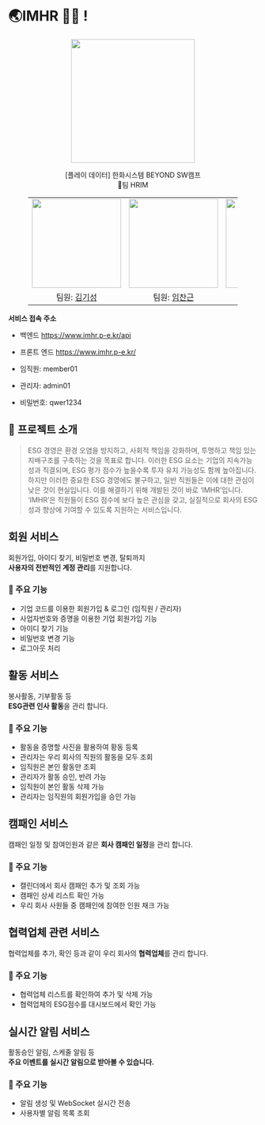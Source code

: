 # 🌏IMHR 🙋‍♂️ !
<p align="middle" style="margin: 0; padding: 0;">
  <img width="250px" src="https://github.com/user-attachments/assets/7cb81506-35bb-4770-99ee-d2dc8821f443">
</p>


<p align="middle">
[플레이 데이터] 한화시스템 BEYOND SW캠프
<br>🥪팀 HRIM
</p>


<figure>
    <table>
      <tr>
        <td align="center"><img src="https://github.com/user-attachments/assets/8561224e-faa1-4321-a405-c5ccc0af318e" width="180px"/></td>
        <td align="center"><img src="https://github.com/user-attachments/assets/c2abc45b-e8b9-46e4-a035-29d044fab79a" width="180px"/></td>
	      <td align="center"><img src="https://github.com/user-attachments/assets/eef835ff-d5e7-48ca-b7a0-5fa9ada8b747" width="180px"/></td>
        <td align="center"><img src="https://github.com/user-attachments/assets/83abbd5a-6d3a-43a4-8d74-ead06057cf56" width="180px"/></td>
      </tr>
      <tr>
        <td align="center">팀원: <a href="https://github.com/saway126">김기성</a></td>
        <td align="center">팀원: <a href="https://github.com/ChangeunLim" >임찬근</a></td>
        <td align="center"><strong>팀장</strong>: <a href="https://github.com/InukChoi">최인욱</a></td>
	<td align="center">팀원: <a href="https://github.com/choi-won-ik" >최원익</a></td>
      </tr>
    </table>
</figure>

**서비스 접속 주소**
- 백엔드 https://www.imhr.p-e.kr/api

- 프론트 엔드 https://www.imhr.p-e.kr/

- 임직원: member01
- 관리자: admin01
- 비밀번호: qwer1234

## 📝 프로젝트 소개

> ESG 경영은 환경 오염을 방지하고, 사회적 책임을 강화하며, 투명하고 책임 있는 지배구조를 구축하는 것을 목표로 합니다. 이러한 ESG 요소는 기업의 지속가능성과 직결되며, ESG 평가 점수가 높을수록 투자 유치 가능성도 함께 높아집니다.
> 하지만 이러한 중요한 ESG 경영에도 불구하고, 일반 직원들은 이에 대한 관심이 낮은 것이 현실입니다. 이를 해결하기 위해 개발된 것이 바로 ‘IMHR’입니다. ‘IMHR’은 직원들이 ESG 점수에 보다 높은 관심을 갖고, 실질적으로 회사의 ESG 성과 향상에 기여할 수 있도록 지원하는 서비스입니다.

## 회원 서비스

회원가입, 아이디 찾기, 비밀번호 변경, 탈퇴까지  
**사용자의 전반적인 계정 관리**를 지원합니다.

### 🔹 주요 기능
- 기업 코드를 이용한 회원가입 & 로그인 (임직원 / 관리자)
- 사업자번호와 증명을 이용한 기업 회원가입 기능
- 아이디 찾기 기능
- 비밀번호 변경 기능
- 로그아웃 처리

## 활동 서비스

봉사활동, 기부활동 등   
**ESG관련 인사 활동**을 관리 합니다.

### 🔹 주요 기능
- 활동을 증명할 사진을 활용하여 황동 등록
- 관리자는 우리 회사의 직원의 활동을 모두 조회
- 임직원은 본인 활동만 조회
- 관리자가 활동 승인, 반려 가능
- 임직원이 본인 활동 삭제 가능
- 관리자는 임직원의 회원가입을 승인 가능


## 캠패인 서비스

캠패인 일정 및 참여인원과 같은
**회사 캠패인 일정**을 관리 합니다.

### 🔹 주요 기능
- 캘린더에서 회사 캠패인 추가 및 조회 가능
- 캠패인 상세 리스트 확인 가능
- 우리 회사 사원들 중 캠패인에 참여한 인원 채크 가능


## 협력업체 관련 서비스

협력업체를 추가, 확인 등과 같이 우리 회사의
**협력업체**를 관리 합니다.

### 🔹 주요 기능
- 협력업체 리스트를 확인하여 추가 및 삭제 가능
- 협력업체의 ESG점수를 대시보드에서 확인 가능

## 실시간 알림 서비스

활동승인 알림, 스케줄 알림 등  
**주요 이벤트를 실시간 알림으로 받아볼 수 있습니다.**

### 🔹 주요 기능
- 알림 생성 및 WebSocket 실시간 전송
- 사용자별 알림 목록 조회
